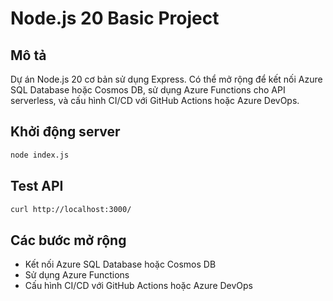 # Node.js 20 Basic Project

## Mô tả
Dự án Node.js 20 cơ bản sử dụng Express. Có thể mở rộng để kết nối Azure SQL Database hoặc Cosmos DB, sử dụng Azure Functions cho API serverless, và cấu hình CI/CD với GitHub Actions hoặc Azure DevOps.

## Khởi động server
```bash
node index.js
```

## Test API
```bash
curl http://localhost:3000/
```

## Các bước mở rộng
- Kết nối Azure SQL Database hoặc Cosmos DB
- Sử dụng Azure Functions
- Cấu hình CI/CD với GitHub Actions hoặc Azure DevOps
